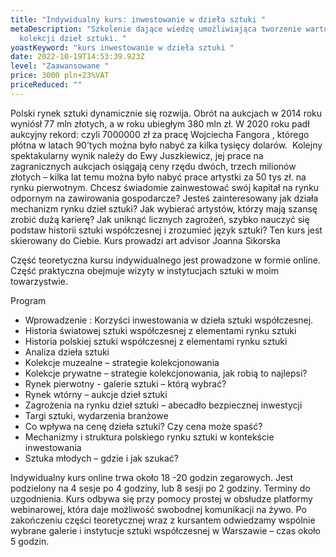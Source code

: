 ```yaml
---
title: "Indywidualny kurs: inwestowanie w dzieła sztuki "
metaDescription: "Szkolenie dające wiedzę umożliwiająca tworzenie wartościowej
  kolekcji dzieł sztuki. "
yoastKeyword: "kurs inwestowanie w dzieła sztuki "
date: 2022-10-19T14:53:39.923Z
level: "Zaawansowane "
price: 3000 pln+23%VAT
priceReduced: ""
---
```


Polski rynek sztuki dynamicznie się rozwija. Obrót na aukcjach w 2014 roku wyniósł 77 mln złotych, a
w roku ubiegłym 380 mln zł. W 2020 roku padł aukcyjny rekord: czyli 7000000 zł za pracę Wojciecha
Fangora , którego płótna w latach 90’tych można było nabyć za kilka tysięcy dolarów. 
Kolejny spektakularny wynik należy do Ewy Juszkiewicz, jej prace na zagranicznych aukcjach osiągają
ceny rzędu dwóch, trzech milionów złotych – kilka lat temu można było nabyć prace artystki za 50 tys
zł. na rynku pierwotnym.
Chcesz świadomie zainwestować swój kapitał na rynku odpornym na zawirowania gospodarcze?
Jesteś zainteresowany jak działa mechanizm rynku dzieł sztuki?
Jak wybierać artystów, którzy mają szansę zrobić dużą karierę?
Jak uniknąć licznych zagrożeń, szybko nauczyć się podstaw historii sztuki
współczesnej i zrozumieć język sztuki?
Ten kurs jest skierowany do Ciebie.
Kurs prowadzi art advisor Joanna Sikorska

Część teoretyczna kursu indywidualnego jest prowadzone w formie online. Część
praktyczna obejmuje wizyty w instytucjach sztuki w moim towarzystwie.

Program 

* Wprowadzenie : Korzyści inwestowania w dzieła sztuki współczesnej.
* Historia światowej sztuki współczesnej z elementami rynku sztuki  
* Historia polskiej sztuki współczesnej z elementami rynku sztuki
* Analiza dzieła sztuki
* Kolekcje muzealne – strategie kolekcjonowania
* Kolekcje prywatne – strategie kolekcjonowania, jak robią to najlepsi?
* Rynek pierwotny - galerie sztuki – którą wybrać?
* Rynek wtórny – aukcje dzieł sztuki
* Zagrożenia na rynku dzieł sztuki – abecadło bezpiecznej inwestycji
* Targi sztuki, wydarzenia branżowe
* Co wpływa na cenę dzieła sztuki? Czy cena może spaść?
* Mechanizmy i struktura polskiego rynku sztuki w kontekście inwestowania
* Sztuka młodych – gdzie i jak szukać?

Indywidualny kurs online trwa około 18 -20 godzin zegarowych. Jest podzielony na 4 sesje po 4
godziny, lub 8 sesji po 2 godziny. Terminy do uzgodnienia. Kurs odbywa się przy pomocy prostej w
obsłudze platformy webinarowej, która daje możliwość swobodnej komunikacji na żywo. Po
zakończeniu części teoretycznej wraz z kursantem odwiedzamy wspólnie wybrane galerie i instytucje
sztuki współczesnej w Warszawie – czas około 5 godzin.